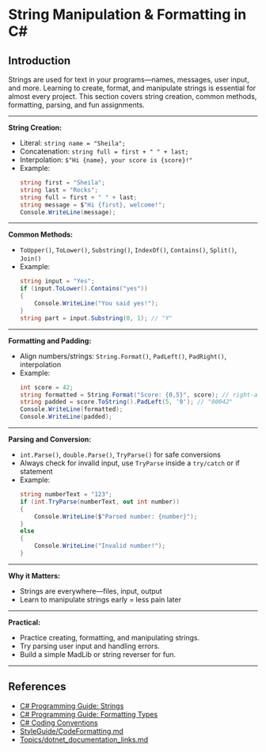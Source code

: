 # String Manipulation & Formatting in C#

## Introduction

Strings are used for text in your programs—names, messages, user input, and more. Learning to create, format, and manipulate strings is essential for almost every project. This section covers string creation, common methods, formatting, parsing, and fun assignments.

---

**String Creation:**
- Literal: `string name = "Sheila";`
- Concatenation: `string full = first + " " + last;`
- Interpolation: `$"Hi {name}, your score is {score}!"`
- Example:
  ```csharp
  string first = "Sheila";
  string last = "Rocks";
  string full = first + " " + last;
  string message = $"Hi {first}, welcome!";
  Console.WriteLine(message);
  ```

---

**Common Methods:**
- `ToUpper()`, `ToLower()`, `Substring()`, `IndexOf()`, `Contains()`, `Split()`, `Join()`
- Example:
  ```csharp
  string input = "Yes";
  if (input.ToLower().Contains("yes"))
  {
      Console.WriteLine("You said yes!");
  }
  string part = input.Substring(0, 1); // "Y"
  ```

---

**Formatting and Padding:**
- Align numbers/strings: `String.Format()`, `PadLeft()`, `PadRight()`, interpolation
- Example:
  ```csharp
  int score = 42;
  string formatted = String.Format("Score: {0,5}", score); // right-align
  string padded = score.ToString().PadLeft(5, '0'); // "00042"
  Console.WriteLine(formatted);
  Console.WriteLine(padded);
  ```

---

**Parsing and Conversion:**
- `int.Parse()`, `double.Parse()`, `TryParse()` for safe conversions
- Always check for invalid input, use `TryParse` inside a `try/catch` or if statement
- Example:
  ```csharp
  string numberText = "123";
  if (int.TryParse(numberText, out int number))
  {
      Console.WriteLine($"Parsed number: {number}");
  }
  else
  {
      Console.WriteLine("Invalid number!");
  }
  ```

---

**Why it Matters:**
- Strings are everywhere—files, input, output
- Learn to manipulate strings early = less pain later

---

**Practical:**
- Practice creating, formatting, and manipulating strings.
- Try parsing user input and handling errors.
- Build a simple MadLib or string reverser for fun.

---

## References
- [C# Programming Guide: Strings](https://learn.microsoft.com/en-us/dotnet/csharp/programming-guide/strings/)
- [C# Programming Guide: Formatting Types](https://learn.microsoft.com/en-us/dotnet/standard/base-types/formatting-types)
- [C# Coding Conventions](https://learn.microsoft.com/en-us/dotnet/csharp/programming-guide/inside-a-program/coding-conventions)
- [StyleGuide/CodeFormatting.md](../StyleGuide/CodeFormatting.md)
- [Topics/dotnet_documentation_links.md](dotnet_documentation_links.md)

